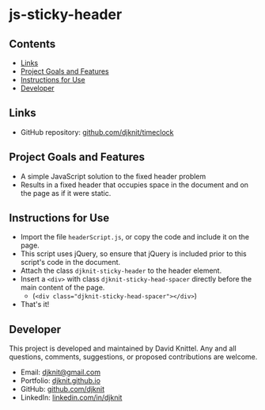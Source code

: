 # js-sticky-header

## Contents
* [Links](#links)
* [Project Goals and Features](#project-goals-and-features)
* [Instructions for Use](#instructions-for-use)
* [Developer](#developer)

## Links
* GitHub repository: [github.com/djknit/timeclock](https://github.com/djknit/js-sticky-header)

## Project Goals and Features
* A simple JavaScript solution to the fixed header problem
* Results in a fixed header that occupies space in the document and on the page as if it were static.

## Instructions for Use
* Import the file `headerScript.js`, or copy the code and include it on the page.
* This script uses jQuery, so ensure that jQuery is included prior to this script's code in the document.
* Attach the class `djknit-sticky-header` to the header element.
* Insert a `<div>` with class `djknit-sticky-head-spacer` directly before the main content of the page.
    * (`<div class="djknit-sticky-head-spacer"></div>`)
* That's it!

## Developer
This project is developed and maintained by David Knittel. Any and all questions, comments, suggestions, or proposed contributions are welcome.
* Email: [djknit@gmail.com](mailto:djknit@gmail.com)
* Portfolio: [djknit.github.io](https://djknit.github.io/)
* GitHub: [github.com/djknit](https://github.com/djknit)
* LinkedIn: [linkedin.com/in/djknit](https://www.linkedin.com/in/djknit/)
